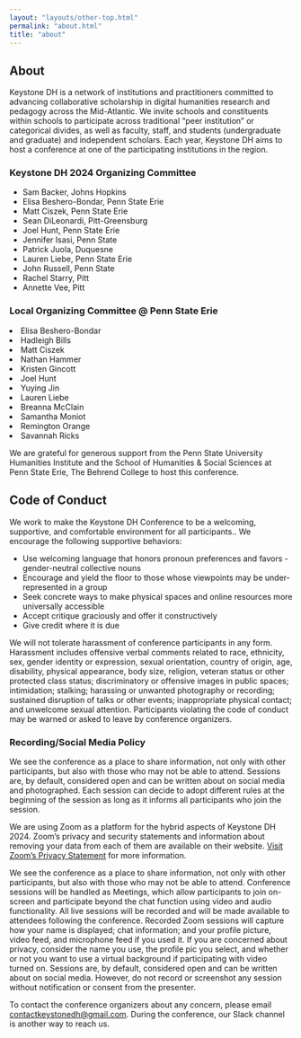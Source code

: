 ```yaml
---
layout: "layouts/other-top.html"
permalink: "about.html"
title: "about"
---
```


## About

Keystone DH is a network of institutions and practitioners committed 
to advancing collaborative scholarship in digital humanities research and pedagogy 
across the Mid-Atlantic. We invite schools and constituents within schools
to participate across traditional “peer institution” or categorical divides, as well as faculty,
staff, and students (undergraduate and graduate) and independent scholars. 
Each year, Keystone DH aims to host a conference at one of the 
participating institutions in the region.

<section id="organizers">
<div id="network">
<h3>Keystone DH 2024 Organizing Committee</h3>
<ul>
<li>Sam Backer, Johns Hopkins</li>
<li>Elisa Beshero-Bondar, Penn State Erie</li>
<li>Matt Ciszek, Penn State Erie</li>
<li>Sean DiLeonardi, Pitt-Greensburg</li>
<li>Joel Hunt, Penn State Erie</li>
<li>Jennifer Isasi, Penn State</li>
<li>Patrick Juola, Duquesne</li>
<li>Lauren Liebe, Penn State Erie</li>
<li>John Russell, Penn State</li>
<li>Rachel Starry, Pitt</li>
<li>Annette Vee, Pitt</li>
</ul>
</div>
<div id="local">
<h3>Local Organizing Committee @ Penn State Erie</h3>
<li>Elisa Beshero-Bondar</li>
<li>Hadleigh Bills</li>
<li>Matt Ciszek</li>
<li>Nathan Hammer</li>
<li>Kristen Gincott</li>
<li>Joel Hunt</li>
<li>Yuying Jin</li>
<li>Lauren Liebe</li>
<li>Breanna McClain</li>
<li>Samantha Moniot</li>
<li>Remington Orange</li>
<li>Savannah Ricks</li>
</div>
</section>

We are grateful for generous support from the Penn State University Humanities Institute and the School of Humanities & Social Sciences at Penn State Erie, The Behrend College to host this conference.

## Code of Conduct

We work to make the Keystone DH Conference to be a welcoming, supportive, and comfortable environment for all participants.. We encourage the following supportive behaviors:

- Use welcoming language that honors pronoun preferences and favors - gender-neutral collective nouns
- Encourage and yield the floor to those whose viewpoints may be under-represented in a group
- Seek concrete ways to make physical spaces and online resources more universally accessible
- Accept critique graciously and offer it constructively
- Give credit where it is due

We will not tolerate harassment of conference participants in any form. Harassment includes offensive verbal comments related to race, ethnicity, sex, gender identity or expression, sexual orientation, country of origin, age, disability, physical appearance, body size, religion, veteran status or other protected class status; discriminatory or offensive images in public spaces; intimidation; stalking; harassing or unwanted photography or recording; sustained disruption of talks or other events; inappropriate physical contact; and unwelcome sexual attention. Participants violating the code of conduct may be warned or asked to leave by conference organizers.

<h3 id="cod">Recording/Social Media Policy</h3>

We see the conference as a place to share information, not only with other participants, but also with those who may not be able to attend. Sessions are, by default, considered open and can be written about on social media and photographed. Each session can decide to adopt different rules at the beginning of the session as long as it informs all participants who join the session.

We are using Zoom as a platform for the hybrid aspects of Keystone DH 2024. Zoom’s privacy and security statements and information about removing your data from each of them are available on their website. <a href="https://explore.zoom.us/en/privacy/" target="_blank">Visit Zoom’s Privacy Statement</a> for more information.

We see the conference as a place to share information, not only with other participants, but also with those who may not be able to attend. Conference sessions will be handled as Meetings, which allow participants to join on-screen and participate beyond the chat function using video and audio functionality. All live sessions will be recorded and will be made available to attendees following the conference. Recorded Zoom sessions will capture how your name is displayed; chat information; and your profile picture, video feed, and microphone feed if you used it. If you are concerned about privacy, consider the name you use, the profile pic you select, and whether or not you want to use a virtual background if participating with video turned on. Sessions are, by default, considered open and can be written about on social media. However, do not record or screenshot any session without notification or consent from the presenter.

To contact the conference organizers about any concern, please email contactkeystonedh@gmail.com. During the conference, our Slack channel is another way to reach us.


    
